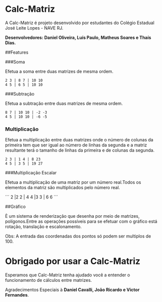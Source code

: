 # Calc-Matriz

A Calc-Matriz é projeto desenvolvido por estudantes do Colégio Estadual José Leite Lopes - NAVE RJ.


**Desenvolvedores: Daniel Oliveira, Luís Paulo, Matheus Soares e Thaís Dias.**

##Features

###Soma

Efetua a soma entre duas matrizes de mesma ordem.
```
2 3 | 8 7 | 10 10
4 5 | 6 5 | 10 10
```

###Subtração

Efetua a subtração entre duas matrizes de mesma ordem.

```
8 7 | 10 10 | -2 -3
4 5 | 10 10 | -6 -5
```

### Multiplicação

Efetua a multiplicação entre duas matrizes onde o número de colunas da primeira tem que ser igual ao número de linhas da segunda e a matriz resultante terá o tamanho de linhas da primeira e de colunas da segunda.

```
2 3 | 1 4 | 8 23
4 5 | 3 5 | 19 27
```

###Multiplicação Escalar

Efetua a multiplicação de uma matriz por um número real.Todos os elementos da matriz são multiplicados pelo número real.

´´´
2  |2 2 |  4 4
   |3 3 |  6 6
´´´

##Gráfico

È um sistema de renderização que desenha por meio de matrizes, polígonos.Entre as operações possíveis para se efetuar com o gráfico está rotação, translação e escalonamento.


Obs: A entrada das coordenadas dos pontos só podem ser multiplos de 100.

# Obrigado por usar a Calc-Matriz

Esperamos que Calc-Matriz tenha ajudado você a entender o funcionamento de cálculos entre matrizes.

Agradecimentos Especiais à **Daniel Cavalli, João Ricardo e Victor Fernandes**.








